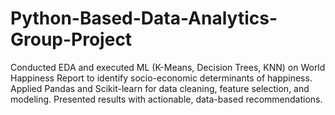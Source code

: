 # Python-Based-Data-Analytics-Group-Project
Conducted EDA and executed ML (K-Means, Decision Trees, KNN) on World Happiness Report to identify socio-economic determinants of happiness. Applied Pandas and Scikit-learn for data cleaning, feature selection, and modeling. Presented results with actionable, data-based recommendations.
